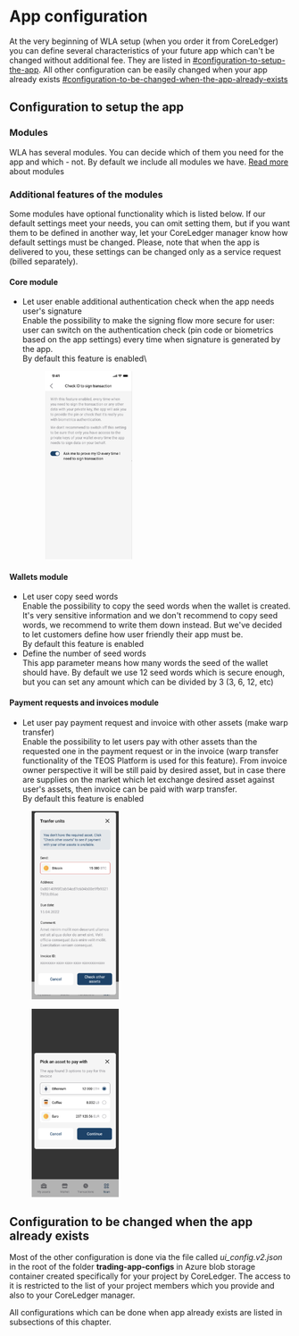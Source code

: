 # App configuration

At the very beginning of WLA setup (when you order it from CoreLedger) you can define several characteristics of your future app which can't be changed without additional fee. They are listed in [#configuration-to-setup-the-app](./#configuration-to-setup-the-app "mention"). All other configuration can be easily changed when your app already exists [#configuration-to-be-changed-when-the-app-already-exists](./#configuration-to-be-changed-when-the-app-already-exists "mention")

## Configuration to setup the app

### Modules

WLA has several modules. You can decide which of them you need for the app and which - not. By default we include all modules we have. [Read more](../wla-modules.md) about modules

### Additional features of the modules

Some modules have optional functionality which is listed below. If our default settings meet your needs, you can omit setting them, but if you want them to be defined in another way, let your CoreLedger manager know how default settings must be changed. Please, note that when the app is delivered to you, these settings can be changed only as a service request (billed separately).

#### Core module

*   Let user enable additional authentication check when the app needs user's signature\
    Enable the possibility to make the signing flow more secure for user: user can switch on the authentication check (pin code or biometrics based on the app settings) every time when signature is generated by the app. \
    By default this feature is enabled\


    <figure><img src="../../.gitbook/assets/Screenshot 2023-07-13 at 18.14.13.png" alt="" width="156"><figcaption></figcaption></figure>

#### Wallets module

* Let user copy seed words\
  Enable the possibility to copy the seed words when the wallet is created. It's very sensitive information and we don't recommend to copy seed words, we recommend to write them down instead. But we've decided to let customers define how user friendly their app must be. \
  By default this feature is enabled
* Define the number of seed words\
  This app parameter means how many words the seed of the wallet should have. By default we use 12 seed words which is secure enough, but you can set any amount which can be divided by 3 (3, 6, 12, etc)

#### Payment requests and invoices module

* Let user pay payment request and invoice with other assets (make warp transfer)\
  Enable the possibility to let users pay with other assets than the requested one in the payment request or in the invoice (warp transfer functionality of the TEOS Platform is used for this feature). From invoice owner perspective it will be still paid by desired asset, but in case there are supplies on the market which let exchange desired asset against user's assets, then invoice can be paid with warp transfer.\
  By default this feature is enabled

<div>

<figure><img src="../../.gitbook/assets/Screenshot 2023-07-13 at 18.36.08.png" alt="" width="156"><figcaption></figcaption></figure>

 

<figure><img src="../../.gitbook/assets/Screenshot 2023-07-13 at 18.36.28.png" alt="" width="156"><figcaption></figcaption></figure>

</div>

## Configuration to be changed when the app already exists

Most of the other configuration is done via the file called _ui\_config.v2.json_ in the root of the folder **trading-app-configs** in Azure blob storage container created specifically for your project by CoreLedger. The access to it is restricted to the list of your project members which you provide and also to your CoreLedger manager.

All configurations which can be done when app already exists are listed in subsections of this chapter.
